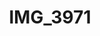 ---
pid: '104'
layout: photos
title: IMG_3971
filename: IMG_3971.jpg
caption: woman in round
permalink: "/photos/104.html"
---